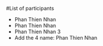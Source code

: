 #List of participants

- Phan Thien Nhan
- Phan Thien Nhan
- Phan Thien Nhan 3
- Add the 4 name: Phan Thien Nhan
